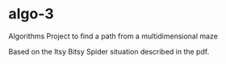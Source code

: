 # algo-3
Algorithms Project to find a path from a multidimensional maze 


Based on the Itsy Bitsy Spider situation described in the pdf. 
